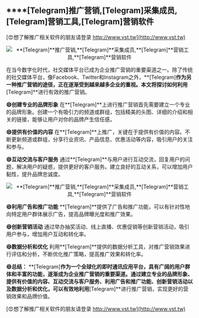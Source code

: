 ## ****[Telegram]**推广营销,**[Telegram]**采集成员,**[Telegram]**营销工具,**[Telegram]**营销软件**

[😍想了解推广相关软件的朋友请登录 http://www.vst.tw](http://www.vst.tw)

 <center><img src="https://vst.tw/MP4/tuiguang/png/7.png" alt="**[Telegram]**推广营销,**[Telegram]**采集成员,**[Telegram]**营销工具,**[Telegram]**营销软件"></center>

在当今数字化时代，社交媒体平台已成为企业推广营销的重要渠道之一。除了传统的社交媒体平台，像Facebook、Twitter和Instagram之外，**[Telegram]**作为另一种推广营销的途径，正在逐渐受到越来越多企业的重视。本文将探讨如何利用**[Telegram]**进行有效的推广营销。

**😄创建专业的品牌形象**
在**[Telegram]**上进行推广营销首先需要建立一个专业的品牌形象。创建一个有吸引力的频道或群组，包括精美的头图、详细的介绍和相关的链接，能够让用户对你的品牌产生信任感。

**😄提供有价值的内容**
在**[Telegram]**上推广，关键在于提供有价值的内容。不断更新频道或群组，分享行业资讯、产品信息、优惠活动等内容，吸引用户的关注和参与。

**😄互动交流与客户服务**
通过**[Telegram]**与用户进行互动交流，回复用户的问题，解决用户的疑惑，提供更好的客户服务。建立良好的互动关系，可以增加用户黏性，提升品牌忠诚度。

 <center><img src="https://vst.tw/MP4/tuiguang/png/6.png" alt="**[Telegram]**推广营销,**[Telegram]**采集成员,**[Telegram]**营销工具,**[Telegram]**营销软件"></center>

**😄利用广告和推广功能**
**[Telegram]**提供了广告和推广功能，可以有针对性地向特定用户群体展示广告，提高品牌曝光度和推广效果。

**😄创新营销活动**
通过举办抽奖活动、线上直播、优惠促销等创新营销活动，吸引用户参与，增加用户互动和转化率。

**😄数据分析和优化**
利用**[Telegram]**提供的数据分析工具，对推广营销效果进行评估和分析，不断优化推广策略，提高推广效果和转化率。

**😄总结：**
**[Telegram]**作为一个全球化的即时通讯应用平台，具有广阔的用户群体和丰富的功能，逐渐成为企业推广营销的重要渠道。通过建立专业的品牌形象、提供有价值的内容、互动交流与客户服务、利用广告和推广功能、创新营销活动以及数据分析和优化，可以有效地利用**[Telegram]**进行推广营销，实现更好的营销效果和品牌价值。

[😍想了解推广相关软件的朋友请登录 http://www.vst.tw](http://www.vst.tw)



